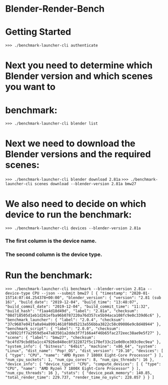 # Blender-Render-Bench

# Getting Started
`>>> ./benchmark-launcher-cli authenticate`

# Next you need to determine which Blender version and which scenes you want to
# benchmark:
`>>> ./benchmark-launcher-cli blender list`

# Next we need to download the Blender versions and the required scenes:
`>>> ./benchmark-launcher-cli blender download 2.81a`
`>>> ./benchmark-launcher-cli scenes download --blender-version 2.81a bmw27`

# We also need to decide on which device to run the benchmark:
`>>> ./benchmark-launcher-cli devices --blender-version 2.81a`
### The first column is the device name.
### The second column is the device type.

# Run the benchmark:
`>>> ./benchmark-launcher-cli benchmark --blender-version 2.81a --device-type CPU --json --submit bmw27
[
  {
    "timestamp": "2020-01-15T14:07:44.254378+00:00",
    "blender_version": {
      "version": "2.81 (sub 16)",
      "build_date": "2019-12-04",
      "build_time": "13:48:07",
      "build_commit_date": "2019-12-04",
      "build_commit_time": "11:32",
      "build_hash": "f1aa4d18d49d",
      "label": "2.81a",
      "checksum": "08d718505d1eb1d261efba96b0787220a76d357ce5b94aca108fc9e0c339d6c6"
    },
    "benchmark_launcher": {
      "label": "2.0.4",
      "checksum": "37c9687e041fa0a94a89914618f80d5213a556bba3822c58c09086e9c8d48944"
    },
    "benchmark_script": {
      "label": "2.0.0",
      "checksum": "e38921ff7a2959d5e47a83501a2dde3f7f166a4f46b65fac272eec38ae9e5f27"
    },
    "scene": {
      "label": "bmw27",
      "checksum": "bc4fd79cbd85a1cc47926e848ec8f322872f5c170ef33c21e0d0ce303c0ec9ea"
    },
    "system_info": {
      "bitness": "64bit",
      "machine": "x86_64",
      "system": "Linux",
      "dist_name": "Pop!_OS",
      "dist_version": "19.10",
      "devices": [
        {
          "type": "CPU",
          "name": "AMD Ryzen 7 1800X Eight-Core Processor"
        }
      ],
      "num_cpu_sockets": 1,
      "num_cpu_cores": 8,
      "num_cpu_threads": 16
    },
    "device_info": {
      "device_type": "CPU",
      "compute_devices": [
        {
          "type": "CPU",
          "name": "AMD Ryzen 7 1800X Eight-Core Processor"
        }
      ],
      "num_cpu_threads": 16
    },
    "stats": {
      "device_peak_memory": 140.85,
      "total_render_time": 229.737,
      "render_time_no_sync": 228.057
    }
  }
]`
